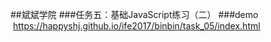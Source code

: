 ##斌斌学院
###任务五：基础JavaScript练习（二）
###demo  https://happyshj.github.io/ife2017/binbin/task_05/index.html
